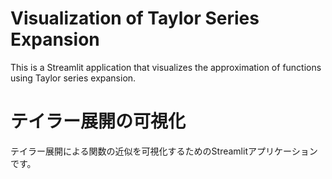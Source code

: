 # Visualization of Taylor Series Expansion

This is a Streamlit application that visualizes the approximation of functions using Taylor series expansion.

# テイラー展開の可視化

テイラー展開による関数の近似を可視化するためのStreamlitアプリケーションです。